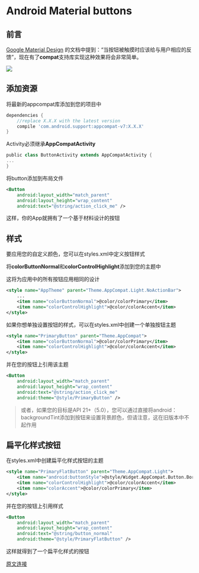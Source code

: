 # Android Material buttons

## 前言

 [Google Material Design](https://material.google.com/components/buttons.html) 的文档中提到：“当按钮被触摸时应该给与用户相应的反馈”，现在有了**compat**支持库实现这种效果将会非常简单。

![](http://p6uvwa6u4.bkt.clouddn.com/img/1_Dj3YxY5_isjWAvBsNx1Kvw.gif)

## 添加资源

将最新的appcompat库添加到您的项目中

```groovy
dependencies {
    //replace X.X.X with the latest version
    compile 'com.android.support:appcompat-v7:X.X.X'
}
```

Activity必须继承**AppCompatActivity**

```groovy
public class ButtonActivity extends AppCompatActivity {
...
}
```

将button添加到布局文件

```xml
<Button
    android:layout_width="match_parent"
    android:layout_height="wrap_content"
    android:text="@string/action_click_me" />
```

这样，你的App就拥有了一个基于材料设计的按钮

## 样式

要应用您的自定义颜色，您可以在styles.xml中定义按钮样式

将**colorButtonNormal**和**colorControlHighlight**添加到您的主题中

这将为应用中的所有按钮应用相同的设计

```xml
<style name="AppTheme" parent="Theme.AppCompat.Light.NoActionBar">
    ...
    <item name="colorButtonNormal">@color/colorPrimary</item>
    <item name="colorControlHighlight">@color/colorAccent</item>
</style>
```

如果你想单独设置按钮的样式，可以在styles.xml中创建一个单独按钮主题

```xml
<style name="PrimaryButton" parent="Theme.AppCompat">
    <item name="colorButtonNormal">@color/colorPrimary</item>
    <item name="colorControlHighlight">@color/colorAccent</item>
</style>
```

并在您的按钮上引用该主题

```xml
<Button
    android:layout_width="match_parent"
    android:layout_height="wrap_content"
    android:text="@string/action_click_me"
    android:theme="@style/PrimaryButton" />
```

>或者，如果您的目标是API 21+（5.0），您可以通过直接将android：backgroundTint添加到按钮来设置背景颜色，但请注意，这在旧版本中不起作用

## 扁平化样式按钮

在styles.xml中创建扁平化样式按钮的主题

```xml
<style name="PrimaryFlatButton" parent="Theme.AppCompat.Light">
    <item name="android:buttonStyle">@style/Widget.AppCompat.Button.Borderless.Colored</item>
    <item name="colorControlHighlight">@color/colorAccent</item>
    <item name="colorAccent">@color/colorPrimary</item>
</style>
```

并在您的按钮上引用样式

```xml
<Button
    android:layout_width="match_parent"
    android:layout_height="wrap_content"
    android:text="@string/button_normal"
    android:theme="@style/PrimaryFlatButton" />
```

这样就得到了一个扁平化样式的按钮

[原文连接](https://medium.com/android-bits/android-material-button-e7b92cb014e0)















